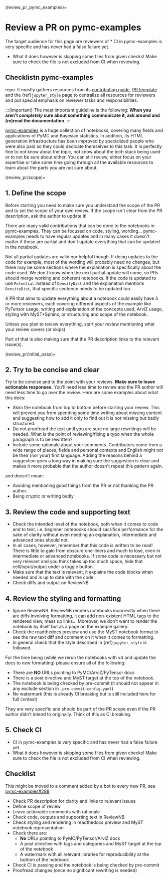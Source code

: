 (review_pr_pymc_examples)=
# Review a PR on pymc-examples

The target audience for this page are reviewers of * CI in pymc-examples is very specific and has never had a false failure yet.
* What it does however is skipping some files from given checks! Make sure to check the
  file is not excluded from CI when reviewing.

## Checklistn pymc-examples
repo. It mostly gathers resources from its
[contributing guide](https://github.com/pymc-devs/pymc-examples/blob/main/CONTRIBUTING.md),
[PR template](https://github.com/pymc-devs/pymc-examples/blob/main/.github/PULL_REQUEST_TEMPLATE.md)
and the {ref}`jupyter_style` page to
centralize all resources for reviewers and put special emphasis on
reviewer tasks and responsibilities.

:::{important}
The most important guideline is the following: **When you aren't _completely_
sure about something communicate it, ask around and (re)read the documentation**.
:::

[pymc-examples](https://github.com/pymc-devs/pymc-examples/) is a huge collection of notebooks, covering many fields
and applications of PyMC and Bayesian statistics. In addition,
its HTML generation infrastructure has been improved by specialized
people who were also paid so they could dedicate themselves to this task.
It is perfectly fine to not know about the topic, not know about
the tech stack being used or to not be sure about either.
You can still review, either focus on your expertise or take some
time going through all the available resources to learn about the parts
you are not sure about.

(review_pr/scope)=
## 1. Define the scope
Before starting you need to make sure you understand the scope of the PR and
to set the scope of your own review.
If the scope isn't clear from the PR description, ask the author to update it!

There are many valid contributions that can be done to the notebooks in pymc-examples.
They can be focused on code, styling, wording...
pymc-examples needs to have regular updates and in many cases it doesn't matter if
these are partial and don't update everything that can be updated in the notebook.

Not all partial updates are valid nor helpful though. If doing updates
to the code for example, most of the wording will probably need no changes,
but there may be some sections where the explanation is specifically about the code
used. We don't know when the next partial update will come, so PRs should merge
working and coherent notebooks. If the code is updated to use `Potential` instead
of `DensityDist` and the explanation mentions `DensityDist`, that specific sentence
needs to be updated too.

A PR that aims to update everything about a notebook
could easily have 3 or more reviewers, each covering different aspects of the
example like PyTensor usage, writing and explanation of the concepts used,
ArviZ usage, styling with MyST+Sphinx, or structuring and scope of the notebook.

Unless you plan to review everything, start your review mentioning what your
review covers (or skips).

Part of that is also making sure that the PR description links to the relevant issue(s).

(review_pr/initial_pass)=
## 2. Try to be concise and clear
Try to be concise and to the point with your reviews.
**Make sure to leave actionable responses.**
You'll need less time to review and the PR author will need less time to go over the review.
Here are some examples about what this does:

* Skim the notebook from top to bottom before starting your review.
  This will prevent you from spending some time writing about missing content
  and suggesting how to add it only to find out it is not missing but badly structured.
* Do not proofread the text until you are sure no large rewritings will be needed.
  What is the point of reviewing/fixing a typo when the whole paragraph is to be rewritten?
* Include some rationale about your comments. Contributors come from a wide range
  of places, fields and personal contexts and English might not be their (nor your) first language.
  Adding the reasons behind a suggestion goes a long way in making sure the suggestion
  is clear and makes it more probable that the author doesn't repeat this pattern again.

and doesn't mean:

* Avoiding mentioning good things from the PR or not thanking the PR author.
* Being cryptic or writing badly

## 3. Review the code and supporting text
* Check the intended level of the notebook, both when it comes to code and to text.
  i.e. beginner notebooks should sacrifice performance for the sake of clarity without even needing
  an explanation, intermediate and advanced ones should not.
* In all cases, however, remember that this code is written to be read!
  There is little to gain from obscure one-liners and much to lose, even in
  intermediate or advanced notebooks. If some code is necessary but not
  very relevant and you think takes up too much space, hide that cell/input/output
  under a toggle button.
* Make sure that the text is relevant, it explains the code blocks when needed and
  is up to date with the code.
* Check diffs and output on ReviewNB

## 4. Review the styling and formatting
* Ignore ReviewNB. ReviewNB renders notebooks incorrectly when there are diffs involving formatting,
  it can add non-existent HTML tags to the rendered view, mess up links... Moreover, we don't
  want to render the notebook by itself but as a page on the example gallery.
* Check the readthedocs preview and use the MyST notebook format to see the raw text diff
  and comment on it when it comes to formatting.
* In general check that the style described in {ref}`jupyter_style` is followed.

For the time being (while we rerun the notebooks with v4 and update the docs to new formatting)
please ensure all of the following:

* There are **NO** URLs pointing to PyMC/ArviZ/PyTensor docs
* There is a post directive and MyST target at the top of the notebook.
* The notebook is being checked by pre-commit (it should not appear in any exclude section in `.pre-commit-config.yaml`)
* No watermark (this is already CI breaking but is still included here for full context)

They are very specific and should be part of the PR scope even if the PR author
didn't intend to originally. Think of this as CI breaking.

## 5. Check CI
* CI in pymc-examples is very specific and has never had a false failure yet.
* What it does however is skipping some files from given checks! Make sure to check the
  file is not excluded from CI when reviewing.

## Checklist
This might be moved to a comment added by a bot to every new PR, see [pymc-examples#288](https://github.com/pymc-devs/pymc-examples/issues/288)

* Check PR description for clarity and links to relevant issues
* Define scope of review
* Leave actionable comments with rationale
* Check code, outputs and supporting text in ReviewNB
* Check styling and rendering in readthedocs preview and MyST notebook representation
* Check there are:
  - **No** URLs pointing to PyMC/PyTensor/ArviZ docs
  - A post directive with tags and categories and MyST target at the top of the notebook
  - A watermark with all relevant libraries for reproducibility at the bottom of the notebook
* Check CI is passing and the notebook is being checked by pre-commit
* Proofread changes (once no significant rewriting is needed)
